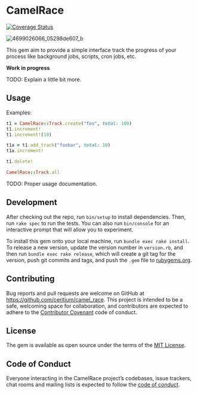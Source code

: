 # CamelRace

[![Coverage Status](https://coveralls.io/repos/github/ceritium/camel_race/badge.svg?branch=master)](https://coveralls.io/github/ceritium/camel_race?branch=master)

![4699026066_05298de607_b](https://user-images.githubusercontent.com/16633/32769890-ddaa2dde-c91d-11e7-8efe-d212f948aed2.jpg)

This gem aim to provide a simple interface track the progress of your process like background jobs, scripts, cron jobs, etc.

**Work in progress**

TODO: Explain a little bit more.

## Usage

Examples:

```ruby
t1 = CamelRace::Track.create("foo", total: 100)
t1.increment!
t1.increment!(10)

t1a = t1.add_track("foobar", total: 10)
t1a.increment!

t1.delete!

CamelRace::Track.all
```

TODO: Proper usage documentation.

## Development

After checking out the repo, run `bin/setup` to install dependencies. Then, run `rake spec` to run the tests. You can also run `bin/console` for an interactive prompt that will allow you to experiment.

To install this gem onto your local machine, run `bundle exec rake install`. To release a new version, update the version number in `version.rb`, and then run `bundle exec rake release`, which will create a git tag for the version, push git commits and tags, and push the `.gem` file to [rubygems.org](https://rubygems.org).

## Contributing

Bug reports and pull requests are welcome on GitHub at https://github.com/ceritium/camel_race. This project is intended to be a safe, welcoming space for collaboration, and contributors are expected to adhere to the [Contributor Covenant](http://contributor-covenant.org) code of conduct.

## License

The gem is available as open source under the terms of the [MIT License](https://opensource.org/licenses/MIT).

## Code of Conduct

Everyone interacting in the CamelRace project’s codebases, issue trackers, chat rooms and mailing lists is expected to follow the [code of conduct](https://github.com/ceritium/camel_race/blob/master/CODE_OF_CONDUCT.md).
